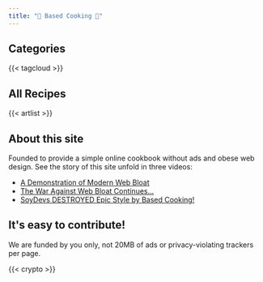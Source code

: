 ```yaml
---
title: "🍲 Based Cooking 🍳"
---
```


## Categories

{{< tagcloud >}}

## All Recipes

{{< artlist >}}

## About this site

Founded to provide a simple online cookbook without ads and obese web design.
See the story of this site unfold in three videos:

- [A Demonstration of Modern Web Bloat](https://odysee.com/@Luke:7/a-demonstration-of-modern-web-bloat:f)
- [The War Against Web Bloat Continues...](https://odysee.com/@Luke:7/the-war-against-web-bloat-continues...:a)
- [SoyDevs DESTROYED Epic Style by Based Cooking!](https://odysee.com/@Luke:7/soydevs-destroyed-epic-style-by-based:6)

## It's easy to contribute!

We are funded by you only, not 20MB of ads or privacy-violating trackers per page.

{{< crypto >}}
